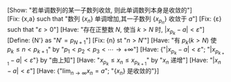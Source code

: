 [Show: "若单调数列的某一子数列收敛, 则此单调数列本身是收敛的"]  
[Fix: {x,a} such that "数列 $\left\{  {x}_{n}\right\}$ 单调增加,其一子数列 $\left\{  {x}_{{p}_{n}}\right\}$ 收敛于 $a$"]
[Fix: {ɛ} such that "$\varepsilon > 0$"]
[Have: "存在正整数 $N$, 使当 $k > N$ 时, $\left| x_{p_k} - a \right| < \varepsilon$"]
[Define: {N'} as "$N' = p_{N+1}$"]
[Fix: {n} st "$n > N'$"]
[Have: "有 $p_k (k > N)$ 使 $p_k \leq n < p_{k+1}$" by "$p_1 < p_2 < p_3 < \cdots \rightarrow +\infty$"]
[Have: {"$\left| x_{p_k} - a \right| < \varepsilon$"; "$\left| x_{p_{k+1}} - a \right| < \varepsilon$"} by "由上知"]
[Have: "$x_{p_k} \leq x_n \leq x_{p_{k+1}}$" by "$x_n$ 递增"]
[Have: "$\left| x_n - a \right| < \varepsilon$"]
[Have: {"$\lim_{n \to \infty} x_n = a$"; "$\left\{x_n\right\}$ 是收敛的"}]